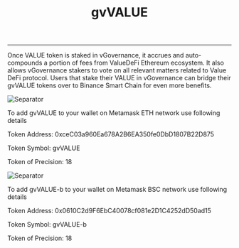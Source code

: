 ﻿---
id: gvvalue
title: gvVALUE
sidebar_label: gvVALUE
---

---
Once VALUE token is staked in vGovernance, it accrues and auto-compounds a portion of fees from ValueDeFi Ethereum ecosystem.
It also allows vGovernance stakers to vote on all relevant matters related to Value DeFi protocol. Users that stake their VALUE in vGovernance can bridge their gvVALUE tokens over to Binance Smart Chain for even more benefits.

![Separator](img/seperator.png)

To add gvVALUE to your wallet on Metamask ETH network use following details

Token Address: 0xceC03a960Ea678A2B6EA350fe0DbD1807B22D875

Token Symbol: gvVALUE

Token of Precision: 18

![Separator](img/seperator.png)

To add gvVALUE-b to your wallet on Metamask BSC network use following details

Token Address: 0x0610C2d9F6EbC40078cf081e2D1C4252dD50ad15

Token Symbol: gvVALUE-b

Token of Precision: 18
